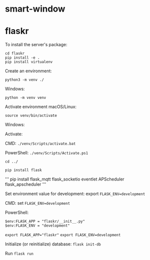 # smart-window

# flaskr

To install the server's package:

```
cd flaskr
pip install -e .
pip install virtualenv
```

Create an environment:
```
python3 -m venv ./
```

Windows: 
```
python -m venv venv
```

Activate environment
macOS/Linux:
```
source venv/bin/activate
```

Windows:

Activate:

CMD: ```./venv/Scripts/activate.bat```

PowerShell: ```./venv/Scripts/Activate.ps1```

```
cd ../
```

```
pip install flask
```

'''
pip install flask_mqtt flask_socketio eventlet APScheduler flask_apscheduler
'''

Set environment value for development: export ```FLASK_ENV=development```

CMD: set ```FLASK_ENV=development```

PowerShell: 
```
$env:FLASK_APP = "flaskr/__init__.py"
$env:FLASK_ENV = "development"
```

```export FLASK_APP="flaskr"```
```export FLASK_ENV=development```

Initialize (or reinitialize) database:
```flask init-db```

Run
```flask run```